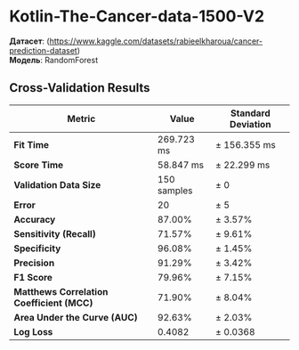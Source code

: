 # Kotlin-The-Cancer-data-1500-V2

**Датасет**: (https://www.kaggle.com/datasets/rabieelkharoua/cancer-prediction-dataset)  
**Модель**: RandomForest  
## Cross-Validation Results


| **Metric**                       | **Value**               | **Standard Deviation** |
|----------------------------------|-------------------------|------------------------|
| **Fit Time**                     | 269.723 ms              | ± 156.355 ms           |
| **Score Time**                   | 58.847 ms               | ± 22.299 ms            |
| **Validation Data Size**         | 150 samples             | ± 0                    |
| **Error**                        | 20                      | ± 5                    |
| **Accuracy**                     | 87.00%                  | ± 3.57%                |
| **Sensitivity (Recall)**         | 71.57%                  | ± 9.61%                |
| **Specificity**                  | 96.08%                  | ± 1.45%                |
| **Precision**                    | 91.29%                  | ± 3.42%                |
| **F1 Score**                     | 79.96%                  | ± 7.15%                |
| **Matthews Correlation Coefficient (MCC)** | 71.90%         | ± 8.04%                |
| **Area Under the Curve (AUC)**   | 92.63%                  | ± 2.03%                |
| **Log Loss**                     | 0.4082                  | ± 0.0368               |
